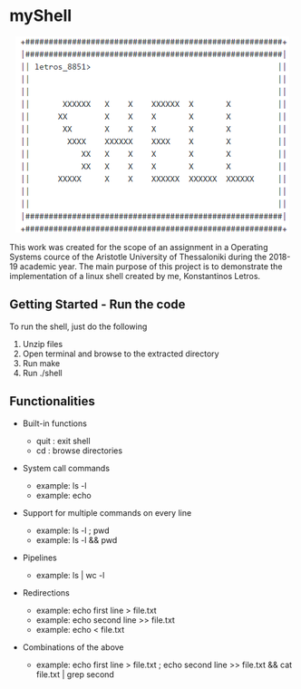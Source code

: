# myShell

<p align="center">
  <img src="https://github.com/kosletr/myShell/blob/master/shell.png">
</p>

This work was created for the scope of an assignment in a Operating Systems cource of the Aristotle University of Thessaloniki during the 2018-19 academic year. The main purpose of this project is to demonstrate the implementation of a linux shell created by me, Konstantinos Letros.


## Getting Started - Run the code

To run the shell, just do the following

1) Unzip files
2) Open terminal and browse to the extracted directory
3) Run make
4) Run ./shell

## Functionalities


- Built-in functions
  - quit : exit shell
  - cd : browse directories
  
- System call commands
  - example: ls -l
  - example: echo
  
- Support for multiple commands on every line
  - example: ls -l ; pwd
  - example: ls -l && pwd
  
- Pipelines
  - example: ls | wc -l
  
- Redirections
  - example: echo first line > file.txt
  - example: echo second line >> file.txt
  - example: echo < file.txt
 
- Combinations of the above
  - example: echo first line > file.txt ; echo second line >> file.txt && cat file.txt | grep second
